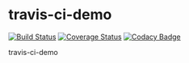 # travis-ci-demo

[![Build Status](https://travis-ci.org/justjavac/travis-ci-demo.svg?branch=master)](https://travis-ci.org/justjavac/travis-ci-demo)
[![Coverage Status](https://coveralls.io/repos/github/justjavac/travis-ci-demo/badge.svg?branch=master)](https://coveralls.io/github/justjavac/travis-ci-demo?branch=master)
[![Codacy Badge](https://api.codacy.com/project/badge/Grade/ef1bf2a964f54ccea507370fc165f084)](https://www.codacy.com/app/justjavac/travis-ci-demo?utm_source=github.com&amp;utm_medium=referral&amp;utm_content=justjavac/travis-ci-demo&amp;utm_campaign=Badge_Grade)

travis-ci-demo
